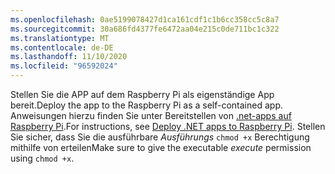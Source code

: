```yaml
---
ms.openlocfilehash: 0ae5199078427d1ca161cdf1c1b6cc358cc5c8a7
ms.sourcegitcommit: 30a686fd4377fe6472aa04e215c0de711bc1c322
ms.translationtype: MT
ms.contentlocale: de-DE
ms.lasthandoff: 11/10/2020
ms.locfileid: "96592024"
---
```

<span data-ttu-id="f3b8d-101">Stellen Sie die APP auf dem Raspberry Pi als eigenständige App bereit.</span><span class="sxs-lookup"><span data-stu-id="f3b8d-101">Deploy the app to the Raspberry Pi as a self-contained app.</span></span> <span data-ttu-id="f3b8d-102">Anweisungen hierzu finden Sie unter Bereitstellen von [.net-apps auf Raspberry Pi](../deployment.md#deploying-a-self-contained-app).</span><span class="sxs-lookup"><span data-stu-id="f3b8d-102">For instructions, see [Deploy .NET apps to Raspberry Pi](../deployment.md#deploying-a-self-contained-app).</span></span> <span data-ttu-id="f3b8d-103">Stellen Sie sicher, dass Sie die ausführbare *Ausführungs* `chmod +x` Berechtigung mithilfe von erteilen</span><span class="sxs-lookup"><span data-stu-id="f3b8d-103">Make sure to give the executable *execute* permission using `chmod +x`.</span></span>
